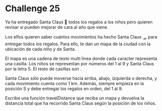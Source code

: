# Challenge 25

Ya ha entregado Santa Claus 🎅 todos los regalos a los niños pero quieren revisar si pueden mejorar de cara al año que viene.

Los elfos quieren saber cuántos movimientos ha hecho Santa Claus 🛷 para entregar todos los regalos. 
Para ello, te dan un mapa de la ciudad con la ubicación de cada niño y de Santa.

El mapa es una cadena de texto multi línea donde cada caracter representa una casilla. 
Los niños se representan por números del 1 al 9 y Santa Claus por la letra S. El resto de casillas son .

Santa Claus sólo puede moverse hacia arriba, abajo, izquierda o derecha, y cada movimiento cuenta como 1 km. 
Además, siempre empieza en la posición S y debe entregar los regalos en orden, del 1 al 9.

Escribe una función travelDistance que reciba un mapa y devuelva la distancia total que ha recorrido Santa Claus según la posición de los niños.
